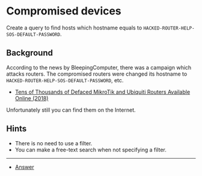# Compromised devices

Create a query to find hosts which hostname equals to `HACKED-ROUTER-HELP-SOS-DEFAULT-PASSWORD`.

## Background

According to the news by BleepingComputer, there was a campaign which attacks routers.
The compromised routers were changed its hostname to `HACKED-ROUTER-HELP-SOS-DEFAULT-PASSWORD`, etc.

- [Tens of Thousands of Defaced MikroTik and Ubiquiti Routers Available Online (2018)](https://www.bleepingcomputer.com/news/security/tens-of-thousands-of-defaced-mikrotik-and-ubiquiti-routers-available-online/)

Unfortunately still you can find them on the Internet.

## Hints

- There is no need to use a filter.
- You can make a free-text search when not specifying a filter.

---

- [Answer](./answer.md)
